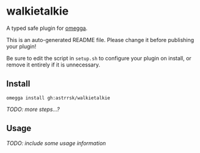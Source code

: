 <!--

When uploading your plugin to github/gitlab
start your repo name with "omegga-"

example: https://github.com/astrsk/omegga-walkietalkie

Your plugin will be installed via omegga install gh:astrrsk/walkietalkie

-->

# walkietalkie

A typed safe plugin for [omegga](https://github.com/brickadia-community/omegga).

This is an auto-generated README file. Please change it before publishing your plugin!

Be sure to edit the script in `setup.sh` to configure your plugin on install, or
remove it entirely if it is unnecessary.

## Install

`omegga install gh:astrrsk/walkietalkie`

_TODO: more steps...?_

## Usage

_TODO: include some usage information_
